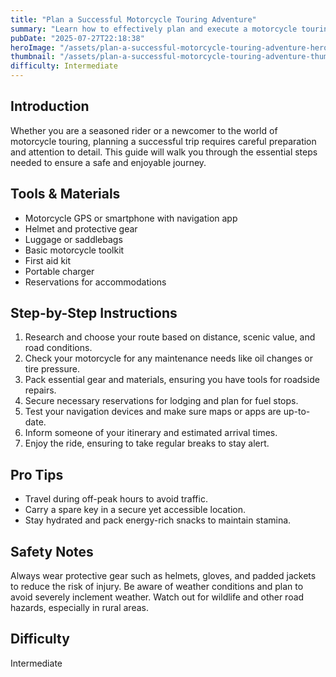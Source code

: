 ```yaml
---
title: "Plan a Successful Motorcycle Touring Adventure"
summary: "Learn how to effectively plan and execute a motorcycle touring trip."
pubDate: "2025-07-27T22:18:38"
heroImage: "/assets/plan-a-successful-motorcycle-touring-adventure-hero.jpg"
thumbnail: "/assets/plan-a-successful-motorcycle-touring-adventure-thumb.jpg"
difficulty: Intermediate
---
```


<h2>Introduction</h2>
<p>Whether you are a seasoned rider or a newcomer to the world of motorcycle touring, planning a successful trip requires careful preparation and attention to detail. This guide will walk you through the essential steps needed to ensure a safe and enjoyable journey.</p>
<h2>Tools & Materials</h2>
<ul>
  <li>Motorcycle GPS or smartphone with navigation app</li>
  <li>Helmet and protective gear</li>
  <li>Luggage or saddlebags</li>
  <li>Basic motorcycle toolkit</li>
  <li>First aid kit</li>
  <li>Portable charger</li>
  <li>Reservations for accommodations</li>
</ul>
<h2>Step-by-Step Instructions</h2>
<ol>
  <li>Research and choose your route based on distance, scenic value, and road conditions.</li>
  <li>Check your motorcycle for any maintenance needs like oil changes or tire pressure.</li>
  <li>Pack essential gear and materials, ensuring you have tools for roadside repairs.</li>
  <li>Secure necessary reservations for lodging and plan for fuel stops.</li>
  <li>Test your navigation devices and make sure maps or apps are up-to-date.</li>
  <li>Inform someone of your itinerary and estimated arrival times.</li>
  <li>Enjoy the ride, ensuring to take regular breaks to stay alert.</li>
</ol>
<h2>Pro Tips</h2>
<ul>
  <li>Travel during off-peak hours to avoid traffic.</li>
  <li>Carry a spare key in a secure yet accessible location.</li>
  <li>Stay hydrated and pack energy-rich snacks to maintain stamina.</li>
</ul>
<h2>Safety Notes</h2>
<p>Always wear protective gear such as helmets, gloves, and padded jackets to reduce the risk of injury. Be aware of weather conditions and plan to avoid severely inclement weather. Watch out for wildlife and other road hazards, especially in rural areas.</p>
<h2>Difficulty</h2>
<p>Intermediate</p>
